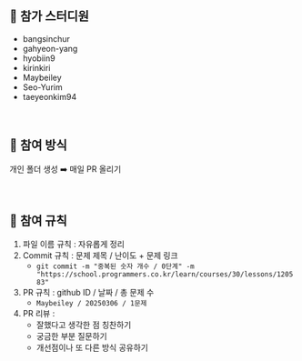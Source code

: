 ## 📌 참가 스터디원

- bangsinchur
- gahyeon-yang
- hyobiin9
- kirinkiri
- Maybeiley
- Seo-Yurim
- taeyeonkim94

<br />

## 📌 참여 방식

개인 폴더 생성 ➡️ 매일 PR 올리기

<br />

## 📌 참여 규칙

1. 파일 이름 규칙 : 자유롭게 정리
2. Commit 규칙 : 문제 제목 / 난이도 + 문제 링크
   - `git commit -m "중복된 숫자 개수 / 0단계" -m "https://school.programmers.co.kr/learn/courses/30/lessons/120583"`
3. PR 규칙 : github ID / 날짜 / 총 문제 수
   - `Maybeiley / 20250306 / 1문제`
4. PR 리뷰 :
   - 잘했다고 생각한 점 칭찬하기
   - 궁금한 부분 질문하기
   - 개선점이나 또 다른 방식 공유하기
